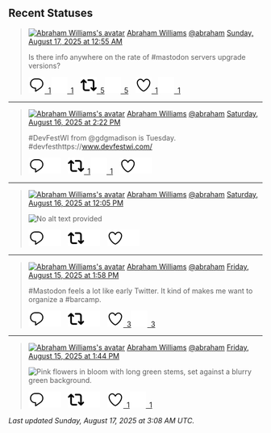 ## Recent Statuses

> <a href="https://indieweb.social/@abraham"><img alt="Abraham Williams's avatar" src="https://cdn.masto.host/indiewebsocial/accounts/avatars/109/292/540/382/343/163/original/d00f2e03ce9c85b1.jpg" height="24" width="24" ></a> [Abraham Williams](https://indieweb.social/@abraham) [@abraham](https://indieweb.social/@abraham) [Sunday, August 17, 2025 at 12:55 AM](https://indieweb.social/@abraham/115041377662325672)
>
> Is there info anywhere on the rate of #mastodon servers upgrade versions?
>
> [![Reply](./images/reply_light.svg#gh-light-mode-only "Reply")&ensp;1](https://indieweb.social/@abraham/115041377662325672#gh-light-mode-only)[![Reply](./images/reply.svg#gh-dark-mode-only "Reply")&ensp;1](https://indieweb.social/@abraham/115041377662325672#gh-dark-mode-only)&emsp;[![Boost](./images/retweet_light.svg#gh-light-mode-only "Boost")&ensp;5](https://indieweb.social/@abraham/115041377662325672#gh-light-mode-only)[![Boost](./images/retweet.svg#gh-dark-mode-only "Boost")&ensp;5](https://indieweb.social/@abraham/115041377662325672#gh-dark-mode-only)&emsp;[![Favorite](./images/like_light.svg#gh-light-mode-only "Favorite")&ensp;1](https://indieweb.social/@abraham/115041377662325672#gh-light-mode-only)[![Favorite](./images/like.svg#gh-dark-mode-only "Favorite")&ensp;1](https://indieweb.social/@abraham/115041377662325672#gh-dark-mode-only)


---

> <a href="https://indieweb.social/@abraham"><img alt="Abraham Williams's avatar" src="https://cdn.masto.host/indiewebsocial/accounts/avatars/109/292/540/382/343/163/original/d00f2e03ce9c85b1.jpg" height="24" width="24" ></a> [Abraham Williams](https://indieweb.social/@abraham) [@abraham](https://indieweb.social/@abraham) [Saturday, August 16, 2025 at 2:22 PM](https://indieweb.social/@abraham/115038888745387827)
>
> #DevFestWI from @gdgmadison is Tuesday. #devfesthttps://www.devfestwi.com/
>
> [![Reply](./images/reply_light.svg#gh-light-mode-only "Reply")](https://indieweb.social/@abraham/115038888745387827#gh-light-mode-only)[![Reply](./images/reply.svg#gh-dark-mode-only "Reply")](https://indieweb.social/@abraham/115038888745387827#gh-dark-mode-only)&emsp;[![Boost](./images/retweet_light.svg#gh-light-mode-only "Boost")&ensp;1](https://indieweb.social/@abraham/115038888745387827#gh-light-mode-only)[![Boost](./images/retweet.svg#gh-dark-mode-only "Boost")&ensp;1](https://indieweb.social/@abraham/115038888745387827#gh-dark-mode-only)&emsp;[![Favorite](./images/like_light.svg#gh-light-mode-only "Favorite")](https://indieweb.social/@abraham/115038888745387827#gh-light-mode-only)[![Favorite](./images/like.svg#gh-dark-mode-only "Favorite")](https://indieweb.social/@abraham/115038888745387827#gh-dark-mode-only)


---

> <a href="https://indieweb.social/@abraham"><img alt="Abraham Williams's avatar" src="https://cdn.masto.host/indiewebsocial/accounts/avatars/109/292/540/382/343/163/original/d00f2e03ce9c85b1.jpg" height="24" width="24" ></a> [Abraham Williams](https://indieweb.social/@abraham) [@abraham](https://indieweb.social/@abraham) [Saturday, August 16, 2025 at 12:05 PM](https://indieweb.social/@abraham/115038351605600130)
>
> 
>
> ![No alt text provided](https://cdn.masto.host/indiewebsocial/media_attachments/files/115/038/351/530/526/500/original/2ed8b0a0042f9738.jpg)
>
> [![Reply](./images/reply_light.svg#gh-light-mode-only "Reply")](https://indieweb.social/@abraham/115038351605600130#gh-light-mode-only)[![Reply](./images/reply.svg#gh-dark-mode-only "Reply")](https://indieweb.social/@abraham/115038351605600130#gh-dark-mode-only)&emsp;[![Boost](./images/retweet_light.svg#gh-light-mode-only "Boost")](https://indieweb.social/@abraham/115038351605600130#gh-light-mode-only)[![Boost](./images/retweet.svg#gh-dark-mode-only "Boost")](https://indieweb.social/@abraham/115038351605600130#gh-dark-mode-only)&emsp;[![Favorite](./images/like_light.svg#gh-light-mode-only "Favorite")](https://indieweb.social/@abraham/115038351605600130#gh-light-mode-only)[![Favorite](./images/like.svg#gh-dark-mode-only "Favorite")](https://indieweb.social/@abraham/115038351605600130#gh-dark-mode-only)


---

> <a href="https://indieweb.social/@abraham"><img alt="Abraham Williams's avatar" src="https://cdn.masto.host/indiewebsocial/accounts/avatars/109/292/540/382/343/163/original/d00f2e03ce9c85b1.jpg" height="24" width="24" ></a> [Abraham Williams](https://indieweb.social/@abraham) [@abraham](https://indieweb.social/@abraham) [Friday, August 15, 2025 at 1:58 PM](https://indieweb.social/@abraham/115033133243282542)
>
> #Mastodon feels a lot like early Twitter. It kind of makes me want to organize a #barcamp.
>
> [![Reply](./images/reply_light.svg#gh-light-mode-only "Reply")](https://indieweb.social/@abraham/115033133243282542#gh-light-mode-only)[![Reply](./images/reply.svg#gh-dark-mode-only "Reply")](https://indieweb.social/@abraham/115033133243282542#gh-dark-mode-only)&emsp;[![Boost](./images/retweet_light.svg#gh-light-mode-only "Boost")](https://indieweb.social/@abraham/115033133243282542#gh-light-mode-only)[![Boost](./images/retweet.svg#gh-dark-mode-only "Boost")](https://indieweb.social/@abraham/115033133243282542#gh-dark-mode-only)&emsp;[![Favorite](./images/like_light.svg#gh-light-mode-only "Favorite")&ensp;3](https://indieweb.social/@abraham/115033133243282542#gh-light-mode-only)[![Favorite](./images/like.svg#gh-dark-mode-only "Favorite")&ensp;3](https://indieweb.social/@abraham/115033133243282542#gh-dark-mode-only)


---

> <a href="https://indieweb.social/@abraham"><img alt="Abraham Williams's avatar" src="https://cdn.masto.host/indiewebsocial/accounts/avatars/109/292/540/382/343/163/original/d00f2e03ce9c85b1.jpg" height="24" width="24" ></a> [Abraham Williams](https://indieweb.social/@abraham) [@abraham](https://indieweb.social/@abraham) [Friday, August 15, 2025 at 1:44 PM](https://indieweb.social/@abraham/115033079382063299)
>
> 
>
> ![Pink flowers in bloom with long green stems, set against a blurry green background.](https://cdn.masto.host/indiewebsocial/media_attachments/files/115/033/078/796/160/236/original/372709288974191a.jpg)
>
> [![Reply](./images/reply_light.svg#gh-light-mode-only "Reply")](https://indieweb.social/@abraham/115033079382063299#gh-light-mode-only)[![Reply](./images/reply.svg#gh-dark-mode-only "Reply")](https://indieweb.social/@abraham/115033079382063299#gh-dark-mode-only)&emsp;[![Boost](./images/retweet_light.svg#gh-light-mode-only "Boost")](https://indieweb.social/@abraham/115033079382063299#gh-light-mode-only)[![Boost](./images/retweet.svg#gh-dark-mode-only "Boost")](https://indieweb.social/@abraham/115033079382063299#gh-dark-mode-only)&emsp;[![Favorite](./images/like_light.svg#gh-light-mode-only "Favorite")&ensp;1](https://indieweb.social/@abraham/115033079382063299#gh-light-mode-only)[![Favorite](./images/like.svg#gh-dark-mode-only "Favorite")&ensp;1](https://indieweb.social/@abraham/115033079382063299#gh-dark-mode-only)


_Last updated Sunday, August 17, 2025 at 3:08 AM UTC._
